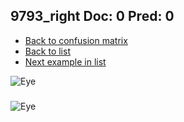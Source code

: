 ## 9793_right Doc: 0 Pred: 0
- [Back to confusion matrix](https://github.com/juliandewit/kaggle_retinopathy/blob/master/matrix.md)
- [Back to list](https://github.com/juliandewit/kaggle_retinopathy/blob/master/lists/00/list.md)
- [Next example in list](https://github.com/juliandewit/kaggle_retinopathy/blob/master/lists/00/97/9794_left.md)

![Eye](https://retinopaty.blob.core.windows.net/size1024/9793_right_0.jpeg)

### 

![Eye]()
